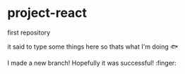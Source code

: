# project-react
first repository

it said to type some things here so thats what I'm doing :fish:

I made a new branch! Hopefully it was successful! :finger:
